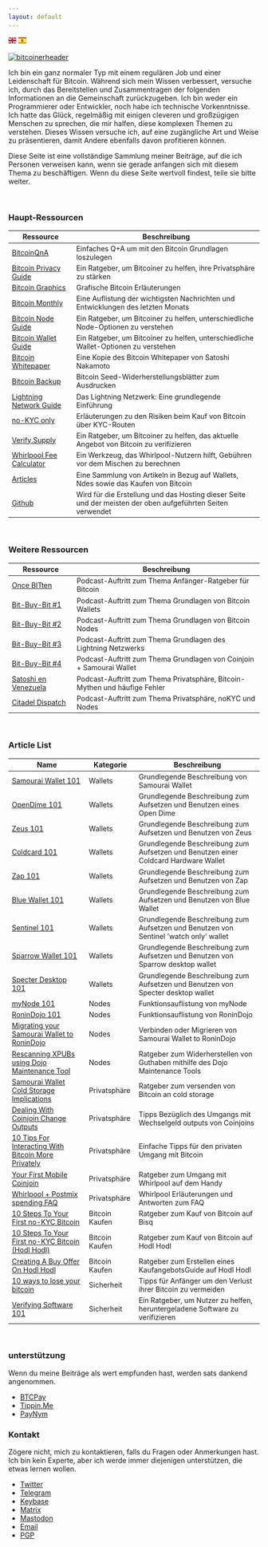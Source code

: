 ```yaml
---
layout: default
---
```


[![uk-flag](uk-flag.png)](bitcoiner.guide-master/) [![es-flag](es-flag.png)](index-es)

[![bitcoinerheader](https://raw.githubusercontent.com/BitcoinQnA/bitcoiner.guide/master/assets/images/BDG1.png)](https://bitcoiner.guide/)

Ich bin ein ganz normaler Typ mit einem regulären Job und einer Leidenschaft für Bitcoin. Während sich mein Wissen verbessert, versuche ich, durch das Bereitstellen und Zusammentragen der folgenden Informationen an die Gemeinschaft zurückzugeben. Ich bin weder ein Programmierer oder Entwickler, noch habe ich technische Vorkenntnisse. Ich hatte das Glück, regelmäßig mit einigen cleveren und großzügigen Menschen zu sprechen, die mir halfen, diese komplexen Themen zu verstehen. Dieses Wissen versuche ich, auf eine zugängliche Art und Weise zu präsentieren, damit Andere ebenfalls davon profitieren können.

Diese Seite ist eine vollständige Sammlung meiner Beiträge, auf die ich Personen verweisen kann, wenn sie gerade anfangen sich mit diesem Thema zu beschäftigen. Wenn du diese Seite wertvoll findest, teile sie bitte weiter.


<br/>

### Haupt-Ressourcen

| Ressource                                                   | Beschreibung                                                                        |
|------------------------------------------------------------|------------------------------------------------------------------------------------|
| [BitcoinQnA](https://www.bitcoinqna.com/)                  | Einfaches Q+A um mit den Bitcoin Grundlagen loszulegen                                      |
| [Bitcoin Privacy Guide](https://bitcoinprivacy.guide/)     | Ein Ratgeber, um Bitcoiner zu helfen, ihre Privatsphäre zu stärken                             |
| [Bitcoin Graphics](https://bitcoingraphics.page/)          | Grafische Bitcoin Erläuterungen                                                       |
| [Bitcoin Monthly](https://bitcoinmonthly.news/)            | Eine Auflistung der wichtigsten Nachrichten und Entwicklungen des letzten Monats                     |
| [Bitcoin Node Guide](https://node.guide/)                  | Ein Ratgeber, um Bitcoiner zu helfen, unterschiedliche Node-Optionen zu verstehen                        |
| [Bitcoin Wallet Guide](https://bitcoinwallet.guide/)       | Ein Ratgeber, um Bitcoiner zu helfen, unterschiedliche Wallet-Optionen zu verstehen                         |
| [Bitcoin Whitepaper](https://btcwhitepaper.com/)           | Eine Kopie des Bitcoin Whitepaper von Satoshi Nakamoto                               |
| [Bitcoin Backup](http://bitcoinbackup.io)                  | Bitcoin Seed-Widerherstellungsblätter zum Ausdrucken                                             |
| [Lightning Network Guide](https://ln.guide/)               | Das Lightning Netzwerk: Eine grundlegende Einführung                                      |
| [no-KYC only](https://bitcoinqna.github.io/noKYConly/)     | Erläuterungen zu den Risiken beim Kauf von Bitcoin über KYC-Routen                        |
| [Verify.Supply](https://verify.supply/)                    | Ein Ratgeber, um Bitcoiner zu helfen, das aktuelle Angebot von Bitcoin zu verifizieren                |
| [Whirlpool Fee Calculator](https://www.whirlpoolfees.com/) | Ein Werkzeug, das Whirlpool-Nutzern hilft, Gebühren vor dem Mischen zu berechnen                  |
| [Articles](https://www.bitcoinqna.com/articles)            | Eine Sammlung von Artikeln in Bezug auf Wallets, Ndes sowie das Kaufen von Bitcoin           |
| [Github](https://github.com/BitcoinQnA)                    | Wird für die Erstellung und das Hosting dieser Seite und der meisten der oben aufgeführten Seiten verwendet  |

<br/>


### Weitere Ressourcen

| Ressource                   | Beschreibung                                                               |
|---------------------------|----------------------------------------------------------------------------|
| [Once BITten](https://anchor.fm/daniel-prince6/episodes/BitcoinQ_A---Beginners-Or-Refreshers-Guide-To-Bitcoin-eguivq)               | Podcast-Auftritt zum Thema Anfänger-Ratgeber für Bitcoin                               |
| [Bit-Buy-Bit #1](https://www.bit-buy-bit.com/podcast-1/episode/26df4d37/ep35-bitcoin-podcast-with-itcoin-qa)               | Podcast-Auftritt zum Thema Grundlagen von Bitcoin Wallets                |
| [Bit-Buy-Bit #2](https://www.bit-buy-bit.com/podcast-1/episode/1c6e67f7/ep38-bitcoin-podcast-with-bitcoin-qa-nodes)               | Podcast-Auftritt zum Thema Grundlagen von Bitcoin Nodes                |
| [Bit-Buy-Bit #3](https://www.bit-buy-bit.com/podcast-1/episode/1cdf5f46/ep41-bitcoin-podcast-with-bitcoin-qa-lightning)               | Podcast-Auftritt zum Thema Grundlagen des Lightning Netzwerks                |
| [Bit-Buy-Bit #4](https://www.bit-buy-bit.com/podcast-1/episode/2a64f9e1/ep43-bitcoin-podcast-with-bitcoin-qa-coinjoin)               | Podcast-Auftritt zum Thema Grundlagen von Coinjoin + Samourai Wallet                |
| [Satoshi en Venezuela](https://www.youtube.com/watch?v=QkNxSmdtNNs&feature=youtu.be)               | Podcast-Auftritt zum Thema Privatsphäre, Bitcoin-Mythen und häufige Fehler         |
| [Citadel Dispatch](https://youtu.be/9t8WsT9NpUU) | Podcast-Auftritt zum Thema Privatsphäre, noKYC und Nodes  |



<br/>


### Article List

| Name        | Kategorie | Beschreibung                        |
|---------------------|----------|------------------------------------|
| [Samourai Wallet 101](https://www.bitcoinqna.com/post/samourai-101) | Wallets  | Grundlegende Beschreibung von Samourai Wallet |
| [OpenDime 101](https://www.bitcoinqna.com/post/opendime-101)                  | Wallets          | Grundlegende Beschreibung zum Aufsetzen und Benutzen eines Open Dime                                   
| [Zeus 101](https://www.bitcoinqna.com/post/zeus-101)                  | Wallets          | Grundlegende Beschreibung zum Aufsetzen und Benutzen von Zeus                  |          
| [Coldcard 101](https://www.bitcoinqna.com/post/coldcard-101)                    | Wallets         | Grundlegende Beschreibung zum Aufsetzen und Benutzen einer Coldcard Hardware Wallet                                   |
| [Zap 101](https://www.bitcoinqna.com/post/zap-101)                    | Wallets         | Grundlegende Beschreibung zum Aufsetzen und Benutzen von Zap              |
| [Blue Wallet 101](https://www.bitcoinqna.com/post/bluewallet-101)                    | Wallets          | Grundlegende Beschreibung zum Aufsetzen und Benutzen von Blue Wallet |
| [Sentinel 101](https://www.bitcoinqna.com/post/sentinel-101)                    | Wallets         | Grundlegende Beschreibung zum Aufsetzen und Benutzen von Sentinel 'watch only' wallet      |
|  [Sparrow Wallet 101](https://www.bitcoinqna.com/post/sparrow-wallet-101)                   | Wallets          | Grundlegende Beschreibung zum Aufsetzen und Benutzen von Sparrow desktop wallet           |
|  [Specter Desktop 101](https://www.bitcoinqna.com/post/specter-desktop-101)                   | Wallets          | Grundlegende Beschreibung zum Aufsetzen und Benutzen von Specter desktop wallet           |
|  [myNode 101](https://www.bitcoinqna.com/post/mynode-features-101)                   | Nodes          | Funktionsauflistung von myNode                          |
|  [RoninDojo 101](https://www.bitcoinqna.com/post/ronindojo-101)                   | Nodes          | Funktionsauflistung von RoninDojo                          |
|  [Migrating your Samourai Wallet to RoninDojo](https://www.bitcoinqna.com/post/connecting-or-migrating-your-samourai-wallet-to-ronindojo)                   | Nodes         | Verbinden oder Migrieren von Samourai Wallet to RoninDojo                                 |
|  [Rescanning XPUBs using Dojo Maintenance Tool](https://www.bitcoinqna.com/post/rescanning-xpubs-using-dojo-maintenance-tool)   | Nodes         |  Ratgeber zum Widerherstellen von Guthaben mithilfe des Dojo Maintenance Tools                                  |
|  [Samourai Wallet Cold Storage Implications](https://www.bitcoinqna.com/post/samourai-wallet-cold-storage-implications)                   | Privatsphäre        |  Ratgeber zum versenden von Bitcoin an cold storage                                   |
|  [Dealing With Coinjoin Change Outputs](https://www.bitcoinqna.com/post/dealing-with-coinjoin-change-outputs)                   | Privatsphäre         | Tipps Bezüglich des Umgangs mit Wechselgeld outputs von Coinjoins                                   |
|  [10 Tips For Interacting With Bitcoin More Privately](https://www.bitcoinqna.com/post/10-tips-for-interacting-with-bitcoin-more-privately)        | Privatsphäre         |  Einfache Tipps für den privaten Umgang mit Bitcoin                                  |
|  [Your First Mobile Coinjoin](https://www.bitcoinqna.com/post/your-first-mobile-coinjoin)                   | Privatsphäre          | Ratgeber zum Umgang mit Whirlpool auf dem Handy                                   |
|  [Whirlpool + Postmix spending FAQ](https://www.bitcoinqna.com/post/whirlpool-faq) | Privatsphäre   | Whirlpool Erläuterungen und Antworten zum FAQ                 |
|  [10 Steps To Your First no-KYC Bitcoin](https://www.bitcoinqna.com/post/10-steps-to-your-first-non-kyc-bitcoin)  | Bitcoin Kaufen         | Ratgeber zum Kauf von Bitcoin auf Bisq                                   |
|  [10 Steps To Your First no-KYC Bitcoin (Hodl Hodl)](https://www.bitcoinqna.com/post/10-steps-to-your-first-non-kyc-bitcoin-hodlhodl-edition)                   | Bitcoin Kaufen         | Ratgeber zum Kauf von Bitcoin auf Hodl Hodl                                   |
|  [Creating A Buy Offer On  Hodl Hodl](https://www.bitcoinqna.com/post/creating-a-buy-offer-on-hodl-hodl)  | Bitcoin Kaufen         |  Ratgeber zum Erstellen eines KaufangebotsGuide auf Hodl Hodl                                  |
|  [10 ways to lose your bitcoin](https://www.bitcoinqna.com/post/10-ways-to-lose-your-bitcoin) | Sicherheit | Tipps für Anfänger um den Verlust ihrer Bitcoin zu vermeiden |
|  [Verifying Software 101](https://www.bitcoinqna.com/post/verifying-software-101) | Sicherheit |  Ein Ratgeber, um Nutzer zu helfen, heruntergeladene Software zu verifizieren |

<br/>

### unterstützung

Wenn du meine Beiträge als wert empfunden hast, werden sats dankend angenommen.

*  [BTCPay](https://bqa.duckdns.org:20486/apps/96ZvtoJQr9bz5QyeDoUfhkmNTLZ/pos)
*  [Tippin.Me](https://tippin.me/@BitcoinQ_A)
*  [PayNym](https://paynym.is/+BQA)

### Kontakt

Zögere nicht, mich zu kontaktieren, falls du Fragen oder Anmerkungen hast. Ich bin kein Experte, aber ich werde immer diejenigen unterstützen, die etwas lernen wollen.

*   [Twitter](https://twitter.com/BitcoinQ_A)
*   [Telegram](https://t.me/BitcoinQnA)
*   [Keybase](https://keybase.io/bitcoinqna)
*   [Matrix](https://matrix.to/#/@qna:bitcoiner.chat)
*   [Mastodon](https://social.bitcoiner.guide/web/accounts/1#)
*   [Email](mailto:bitcoinqna@tutanota.com)
*   [PGP](pgp)
